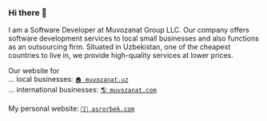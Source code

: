 ### Hi there 👋

I am a Software Developer at Muvozanat Group LLC. Our company offers software development services to local small businesses and also functions as an outsourcing firm. Situated in Uzbekistan, one of the cheapest countries to live in, we provide high-quality services at lower prices.

Our website for <br/>
 ... local businesses: [`🏠 muvozanat.uz`](https://muvozanat.uz) <br/>
 ... international businesses: [`🌎 muvozanat.com`](https://muvozanat.com) <br/>
 <br/>
My personal website: [`👨‍💻 asrorbek.com`](https://asrorbek.com)

